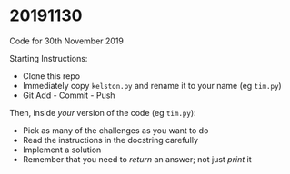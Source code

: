 # 20191130
Code for 30th November 2019

Starting Instructions:

* Clone this repo
* Immediately copy `kelston.py` and rename it to your name (eg `tim.py`)
* Git Add - Commit - Push

Then, inside *your* version of the code (eg `tim.py`):

* Pick as many of the challenges as you want to do
* Read the instructions in the docstring carefully
* Implement a solution
* Remember that you need to *return* an answer; not just *print* it

